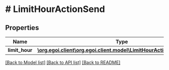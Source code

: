 # # LimitHourActionSend

## Properties

Name | Type | Description | Notes
------------ | ------------- | ------------- | -------------
**limit_hour** | [**\org.egoi.client\org.egoi.client.model\LimitHourActionSendLimitHour**](LimitHourActionSendLimitHour.md) |  | [optional] 

[[Back to Model list]](../../README.md#documentation-for-models) [[Back to API list]](../../README.md#documentation-for-api-endpoints) [[Back to README]](../../README.md)


